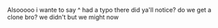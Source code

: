 Alsooooo
 i wante to say 
^ had a typo there did ya'll notice?
do we get a clone bro? we didn't but we might now
